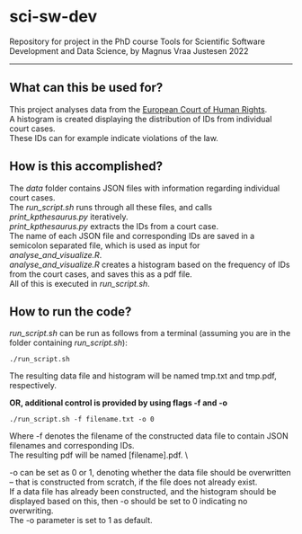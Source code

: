 # sci-sw-dev
Repository for project in the PhD course Tools for Scientific Software Development and Data Science, by Magnus Vraa Justesen 2022

---

## What can this be used for?
This project analyses data from the [European Court of Human Rights](https://hudoc.echr.coe.int/). \
A histogram is created displaying the distribution of IDs from individual court cases. \
These IDs can for example indicate violations of the law. 

## How is this accomplished?
The *data* folder contains JSON files with information regarding individual court cases. \
The *run_script.sh* runs through all these files, and calls *print_kpthesaurus.py* iteratively. \
*print_kpthesaurus.py* extracts the IDs from a court case. \
The name of each JSON file and corresponding IDs are saved in a semicolon separated file, which is used as input for *analyse_and_visualize.R*. \
*analyse_and_visualize.R* creates a histogram based on the frequency of IDs from the court cases, and saves this as a pdf file. \
All of this is executed in *run_script.sh*. 
## How to run the code?
*run_script.sh* can be run as follows from a terminal (assuming you are in the folder containing *run_script.sh*):

`./run_script.sh` 

The resulting data file and histogram will be named tmp.txt and tmp.pdf, respectively.

**OR, additional control is provided by using flags -f and -o**

`./run_script.sh -f filename.txt -o 0`

Where -f denotes the filename of the constructed data file to contain JSON filenames and corresponding IDs. \
The resulting pdf will be named [filename].pdf. \

-o can be set as 0 or 1, denoting whether the data file should be overwritten – that is constructed from scratch, if the file does not already exist.\
If a data file has already been constructed, and the histogram should be displayed based on this, then -o should be set to 0 indicating no overwriting. \
The -o parameter is set to 1 as default. 
